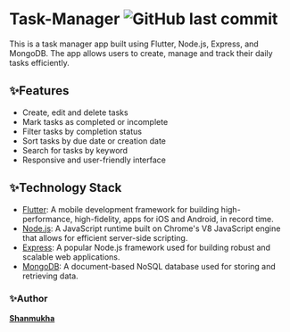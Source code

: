 # Task-Manager ![GitHub last commit](https://img.shields.io/github/last-commit/pshanmukha/Task-Manager)
This is a task manager app built using Flutter, Node.js, Express, and MongoDB. The app allows users to create, manage and track their daily tasks efficiently.

## ✨Features
* Create, edit and delete tasks
* Mark tasks as completed or incomplete
* Filter tasks by completion status
* Sort tasks by due date or creation date
* Search for tasks by keyword
* Responsive and user-friendly interface
## ✨Technology Stack
* [Flutter](https://flutter.dev): A mobile development framework for building high-performance, high-fidelity, apps for iOS and Android, in record time.
* [Node.js](https://nodejs.org): A JavaScript runtime built on Chrome's V8 JavaScript engine that allows for efficient server-side scripting.
* [Express](https://expressjs.com): A popular Node.js framework used for building robust and scalable web applications.
* [MongoDB](https://www.mongodb.com): A document-based NoSQL database used for storing and retrieving data.
### ✨Author
  **[Shanmukha](https://github.com/pshanmukha)**
